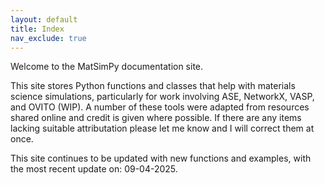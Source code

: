 ```yaml
---
layout: default
title: Index
nav_exclude: true
---
```


Welcome to the MatSimPy documentation site.

This site stores Python functions and classes that help with materials science simulations, particularly for work involving ASE, NetworkX, VASP, and OVITO (WIP).  A number of these tools were adapted from resources shared online and credit is given where possible.  If there are any items lacking suitable attributation please let me know and I will correct them at once.

This site continues to be updated with new functions and examples, with the most recent update on: 09-04-2025.
